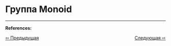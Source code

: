 # Группа Monoid

---

**References:**

<div style="display: flex; justify-content: space-between;">
    <a href="typeclass/index">&#8678; Предыдущая</a>
    <a href="typeclass/monoid/semigroup">Следующая &#8680;</a>
</div>
